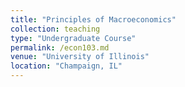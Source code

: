 ```yaml
---
title: "Principles of Macroeconomics"
collection: teaching
type: "Undergraduate Course"
permalink: /econ103.md
venue: "University of Illinois"
location: "Champaign, IL"
---
```


